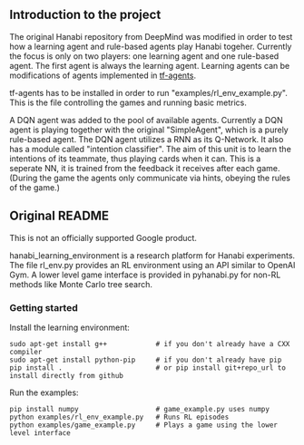 ## Introduction to the project

The original Hanabi repository from DeepMind was modified in order to test how a learning agent and rule-based agents play Hanabi togeher.
Currently the focus is only on two players: one learning agent and one rule-based agent.
The first agent is always the learning agent.
Learning agents can be modifications of agents implemented in [tf-agents](https://www.tensorflow.org/agents/overview).

tf-agents has to be installed in order to run "examples/rl_env_example.py".
This is the file controlling the games and running basic metrics.

A DQN agent was added to the pool of available agents. Currently a DQN agent is playing together with the original "SimpleAgent", which is a purely rule-based agent.
The DQN agent utilizes a RNN as its Q-Network.
It also has a module called "intention classifier". The aim of this unit is to learn the intentions of its teammate, thus playing cards when it can.
This is a seperate NN, it is trained from the feedback it receives after each game. (During the game the agents only communicate via hints, obeying the rules of the game.)


## Original README

This is not an officially supported Google product.

hanabi\_learning\_environment is a research platform for Hanabi experiments. The file rl\_env.py provides an RL environment using an API similar to OpenAI Gym. A lower level game interface is provided in pyhanabi.py for non-RL methods like Monte Carlo tree search.

### Getting started
Install the learning environment:
```
sudo apt-get install g++            # if you don't already have a CXX compiler
sudo apt-get install python-pip     # if you don't already have pip
pip install .                       # or pip install git+repo_url to install directly from github
```
Run the examples:
```
pip install numpy                   # game_example.py uses numpy
python examples/rl_env_example.py   # Runs RL episodes
python examples/game_example.py     # Plays a game using the lower level interface
```
